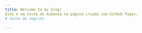 ```yaml
---
title: Welcome to my blog!
Este é um teste de mudança na página criada com GitHub Pages.
# teste de negrito

---
```

